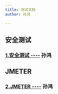 ```yaml
---
title: 测试文档
author: 孙鸿

---
```



## 安全测试

### [1.安全测试 ----](/test/test1) **孙鸿**

## JMETER

### [2.JMETER ----](/test/test2/) **孙鸿**

